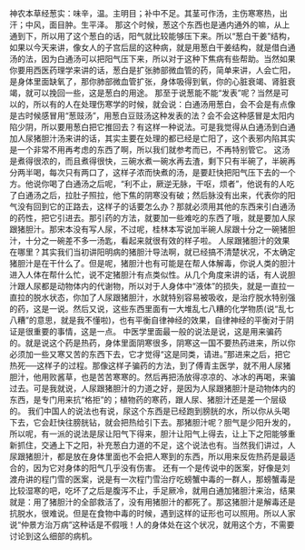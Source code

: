 神农本草经葱实：味辛，温。主明目；补中不足。其茎可作汤，主伤寒寒热，出汗；中风，面目肿。生平泽。
那这个时候，葱这个东西也是通内通外的嘛，从上通到下，所以用了这个葱白的话，阳气就比较能够压下来。所以“葱白干姜”结构，如果以今天来讲，像女人的子宫后屈的这种病，就是用葱白干姜结构，就是借白通汤的法，因为白通汤可以把阳气压下来，所以对于这种下焦病有些帮助。当然如果你要用西医药理学来讲的话，葱白是扩张肺部微血管的药，简单来讲，人会亡阳，是身体里面缺氧了，那你肺部微血管扩张，身体吸得到氧，你的心脏衰竭、肾脏衰竭，就可以挽回一些，这是葱白的用途。
那至于说葱能不能“发表”呢？当然是可以的，所以有的人在处理伤寒学的时候，就会说：白通汤用葱白，会不会是有点像是古时候感冒用“葱豉汤”，用葱白豆豉汤这种发表的法？会不会这种感冒是太阳内陷少阴，所以要用葱白把它推回去？有这样一种说法。可是我觉得从白通汤到白通加人尿猪胆汁汤来讲的话，其实主要在处理的都已经是亡阳了，这个表邪内陷其实是一个非常不用再考虑的东西了啊，所以我们就参考而已，不再特别管它。
这汤是煮得很浓的，而且煮得很快，三碗水煮一碗水再去渣，剩下只有半碗了，半碗再分两半喝，每次只有两口了，这样子浓而快煮的汤，是要赶快把阳气压下去的一个方。他说你喝了白通汤之后呢，“利不止，厥逆无脉，干呕，烦者”，他说有的人吃了白通汤之后，拉肚子照拉，他下焦的阴寒没有破；然后脉没有出来，代表你的阳气没有回到它的正路去，这样子的话要怎么办？那就必须用其他的东西来引白通汤的药性，把它引进去。那引药的方法，就要加一些难吃的东西了哦，就是要加人尿跟猪胆汁。那宋本没有写人尿，不过呢，桂林本写说加半碗人尿跟十分之一碗猪胆汁，十分之一碗差不多一汤匙，看起来就很有效的样子啦。
人尿跟猪胆汁的效果在哪里？其实我们当初讲阳明病的猪胆汁导法啊，就已经搞不清楚状况，不太确定猪胆汁是在干什么了。但是呢，猪胆汁也有可能是在帮人体解毒，你说人类的胆汁进入人体在帮什么忙，说不定猪胆汁有点类似性。从几个角度来讲的话，有人说胆汁跟人尿都是动物体内的代谢物，所以对于人身体中“液体”的损失，就是一直拉一直拉的脱水状态，你加了人尿跟猪胆汁，水就特别容易被吸收，是治疗脱水特别强的药，这是一说。然后又说，这些东西里面有一大堆乱七八糟的化学物质(说“乱七八糟”的意思，就是我不懂啦)，也有平衡自律神经的效果，自律神经的平衡对于阴证是很重要的事情，这是一点。
中医学里面最一般的说法是说，这是用来骗药的。就是说这个药是热药，身体里面阴寒很多，阴寒这一国不要热药进来，所以你必须加一些又寒又苦的东西下去，它才觉得“这是同类，请进。”那进来之后，把它热死──这样子的过程。那像这样子骗药的方法，到了傅青主医学，就不用人尿猪胆汁，他用败酱草，也是苦苦寒寒的。然后再把汤放得凉凉的、冰冰的再喝，来骗过去。可是我就说，人尿跟猪胆汁的力道之好，是因为人尿跟猪胆汁是动物体内的东西，是专门用来抗“格拒”的；植物药的寒药，跟人尿、猪胆汁还是差一个层级的。
我们中国人的说法也有说，尿这个东西是已经跑到膀胱的水，所以你从头喝下去，它会赶快往膀胱钻，就会把热给引下去。那猪胆汁呢？胆气是少阳升发的，所以呢，有一派的说法是尿让阳气下得来，胆汁让阳气上得去，让上下之阳能够重新抓住，交通上下之阳，补充葱白力道的不足，这个说法也有。当然我们讲过，人尿跟猪胆汁，都是放在身体里面也不会把人寒到的东西，所以用来反佐热药是最适合的，因为它对身体的阳气几乎没有伤害。
还有一个是传说中的医案，好像是刘渡舟讲的程门雪的医案，说是有一次程门雪治疗吃螃蟹中毒的一群人，那螃蟹毒是比较湿寒的吧，吃坏了之后是腹泻不止，手足厥冷，就用白通加猪胆汁来治，结果就是：用了猪胆汁的全部救活了，没有用猪胆汁的都死了。那这猪胆汁是解毒还是抗脱水，很难说。但是在食物中毒的时候，遇到这样的证形也可以照用。所以人家说“仲景方治万病”这种话是不假哦！人的身体处在这个状况，就用这个方，不需要讨论到这么细部的病机。
